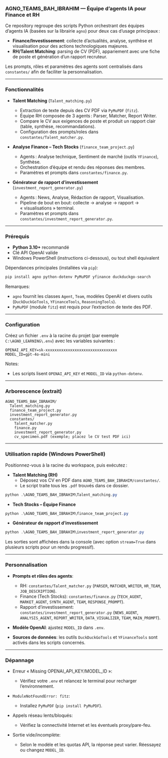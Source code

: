 ### AGNO_TEAMS_BAH_IBRAHIM — Équipe d’agents IA pour Finance et RH

Ce repository regroupe des scripts Python orchestrant des équipes d’agents IA (basées sur la librairie `agno`) pour deux cas d’usage principaux :

- **Finance/Investissement**: collecte d’actualités, analyse, synthèse et visualisation pour des actions technologiques majeures.
- **RH/Talent Matching**: parsing de CV (PDF), appariement avec une fiche de poste et génération d’un rapport recruteur.

Les prompts, rôles et paramètres des agents sont centralisés dans `constantes/` afin de faciliter la personnalisation.

---

### Fonctionnalités

- **Talent Matching** (`Talent_matching.py`)

  - Extraction de texte depuis des CV PDF via `PyMuPDF` (`fitz`).
  - Équipe RH composée de 3 agents : Parser, Matcher, Report Writer.
  - Compare le CV aux exigences de poste et produit un rapport clair (table, synthèse, recommandations).
  - Configuration des prompts/roles dans `constantes/Talent_matcher.py`.

- **Analyse Finance – Tech Stocks** (`finance_team_project.py`)

  - Agents : Analyse technique, Sentiment de marché (outils `YFinance`), Synthèse.
  - Orchestration d’équipe et rendu des réponses des membres.
  - Paramètres et prompts dans `constantes/finance.py`.

- **Générateur de rapport d’investissement** (`investment_report_generator.py`)
  - Agents : News, Analyse, Rédaction de rapport, Visualisation.
  - Pipeline de bout en bout: collecte → analyse → rapport → « visualisations » terminal.
  - Paramètres et prompts dans `constantes/investment_report_generator.py`.

---

### Prérequis

- **Python 3.10+** recommandé
- Clé API OpenAI valide
- Windows PowerShell (instructions ci-dessous), ou tout shell équivalent

Dépendances principales (installées via `pip`):

```bash
pip install agno python-dotenv PyMuPDF yfinance duckduckgo-search
```

Remarques:

- `agno` fournit les classes `Agent`, `Team`, modèles OpenAI et divers outils (`DuckDuckGoTools`, `YFinanceTools`, `ReasoningTools`).
- `PyMuPDF` (module `fitz`) est requis pour l’extraction de texte des PDF.

---

### Configuration

Créez un fichier `.env` à la racine du projet (par exemple `C:\AGNO_LEARNING\.env`) avec les variables suivantes :

```env
OPENAI_API_KEY=sk-xxxxxxxxxxxxxxxxxxxxxxxxxxxxxxxx
MODEL_ID=gpt-4o-mini
```

Notes:

- Les scripts lisent `OPENAI_API_KEY` et `MODEL_ID` via `python-dotenv`.

---

### Arborescence (extrait)

```text
AGNO_TEAMS_BAH_IBRAHIM/
  Talent_matching.py
  finance_team_project.py
  investment_report_generator.py
  constantes/
    Talent_matcher.py
    finance.py
    investment_report_generator.py
    cv_specimen.pdf (exemple; placez le CV test PDF ici)
```

---

### Utilisation rapide (Windows PowerShell)

Positionnez-vous à la racine du workspace, puis exécutez :

- **Talent Matching (RH)**
  - Déposez vos CV en PDF dans `AGNO_TEAMS_BAH_IBRAHIM/constantes/`.
  - Le script traite tous les `.pdf` trouvés dans ce dossier.

```powershell
python .\AGNO_TEAMS_BAH_IBRAHIM\Talent_matching.py
```

- **Tech Stocks – Équipe Finance**

```powershell
python .\AGNO_TEAMS_BAH_IBRAHIM\finance_team_project.py
```

- **Générateur de rapport d’investissement**

```powershell
python .\AGNO_TEAMS_BAH_IBRAHIM\investment_report_generator.py
```

Les sorties sont affichées dans la console (avec option `stream=True` dans plusieurs scripts pour un rendu progressif).

---

### Personnalisation

- **Prompts et rôles des agents**:

  - RH: `constantes/Talent_matcher.py` (`PARSER`, `MATCHER`, `WRITER`, `HR_TEAM`, `JOB_DESCRIPTION`).
  - Finance (Tech Stocks): `constantes/finance.py` (`TECH_AGENT`, `MARKET_AGENT`, `SYNTH_AGENT`, `TEAM`, `RESPONSE_PROMPT`).
  - Rapport d’investissement: `constantes/investment_report_generator.py` (`NEWS_AGENT`, `ANALYSIS_AGENT`, `REPORT_WRITER`, `DATA_VISUALIZER`, `TEAM`, `MAIN_PROMPT`).

- **Modèle OpenAI**: ajustez `MODEL_ID` dans `.env`.
- **Sources de données**: les outils `DuckDuckGoTools` et `YFinanceTools` sont activés dans les scripts concernés.

---

### Dépannage

- Erreur « Missing OPENAI_API_KEY/MODEL_ID »:

  - Vérifiez votre `.env` et relancez le terminal pour recharger l’environnement.

- `ModuleNotFoundError: fitz`:

  - Installez `PyMuPDF` (`pip install PyMuPDF`).

- Appels réseau lents/bloqués:

  - Vérifiez la connectivité Internet et les éventuels proxy/pare-feu.

- Sortie vide/incomplète:
  - Selon le modèle et les quotas API, la réponse peut varier. Réessayez ou changez `MODEL_ID`.
